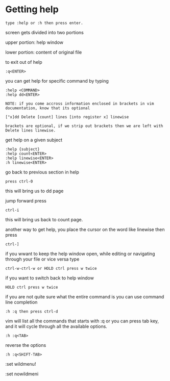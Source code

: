 # Getting help
    type :help or :h then press enter.

screen gets divided into two portions

upper portion: help window

lower portion: content of original file

to exit out of help

    :q<ENTER>

you can get help for specific command by typing

    :help <COMMAND>
    :help dd<ENTER>

```
NOTE: if you come accross information enclosed in brackets in vim documentation, know that its optional

["x]dd Delete [count] lines [into register x] linewise

brackets are optional, if we strip out brackets then we are left with Delete lines linewise.
```
get help on a given subject

    :help {subject}
    :help count<ENTER>
    :help linewise<ENTER>
    :h linewise<ENTER>

go back to previous section in help

    press ctrl-0

this will bring us to dd page

jump forward press

    ctrl-i

this will bring us back to count page.

another way to get help, you place the cursor on the word like linewise then press

    ctrl-]

if you wwant to keep the help window open, while editing or navigating through your file or vice versa type

    ctrl-w-ctrl-w or HOLD ctrl press w twice

if you want to switch back to help window

    HOLD ctrl press w twice

if you  are not quite sure what the entire command is you can use command line completion

    :h :q then press ctrl-d

vim will list all the commands that starts with :q
or you can press tab key, and it will cycle through all the available options.

    :h :q<TAB>

reverse the options

    :h :q<SHIFT-TAB>

:set wildmenu!

:set nowildmeni
